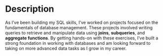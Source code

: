 # Description
As I’ve been building my SQL skills, I’ve worked on projects focused on the fundamentals of database management. These projects involved writing queries to retrieve and manipulate data using **joins**, **subqueries**, and **aggregate functions**. By getting hands-on with these exercises, I’ve built a strong foundation in working with databases and am looking forward to taking on more advanced data tasks as I grow in my career.
